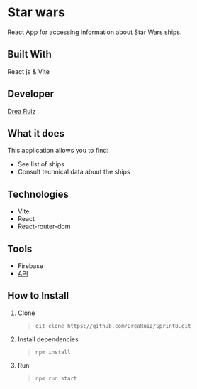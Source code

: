# Star wars
React App for accessing information about Star Wars ships.

## Built With
React js & Vite

## Developer
[Drea Ruiz](https://github.com/drearuiz/)

## What it does
This application allows you to find:

- See list of ships</li>
- Consult technical data about the ships</li>

## Technologies
- Vite
- React
- React-router-dom


## Tools
- Firebase
- [API](https://swapi.dev)


## How to Install
1. Clone 
    > `git clone https://github.com/DreaRuiz/Sprint8.git`
2. Install dependencies 
    >`npm install`    
3. Run
    >`npm run start`
